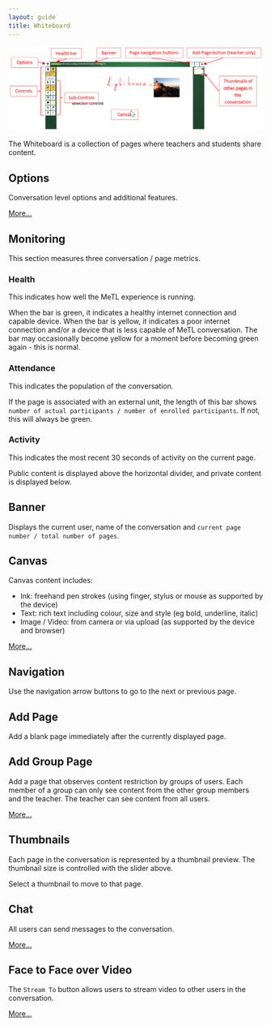 ```yaml
---
layout: guide
title: Whiteboard
---
```


![Whiteboard](images/guide-canvas.png)

The Whiteboard is a collection of pages where teachers and students share content. 

## Options

Conversation level options and additional features. 

[More...]({{site.baseurl}}/guide-options.html)

## Monitoring

This section measures three conversation / page metrics.  

### Health

This indicates how well the MeTL experience is running.

When the bar is green, it indicates a healthy internet connection and capable device.  When the bar is yellow, it indicates a poor internet connection and/or a device that is less capable of MeTL conversation.  The bar may occasionally become yellow for a moment before becoming green again - this is normal.

### Attendance

This indicates the population of the conversation.

If the page is associated with an external unit, the length of this bar shows `number of actual participants / number of enrolled participants`. If not, this will always be green.

### Activity

This indicates the most recent 30 seconds of activity on the current page.

Public content is displayed above the horizontal divider, and private content is displayed below.
 
## Banner

Displays the current user, name of the conversation and `current page number / total number of pages`.

## Canvas
 
Canvas content includes:
 
- Ink: freehand pen strokes (using finger, stylus or mouse as supported by the device)
- Text: rich text including colour, size and style (eg bold, underline, italic)  
- Image / Video: from camera or via upload (as supported by the device and browser)

[More...]({{site.baseurl}}/guide-controls.html)

## Navigation

Use the navigation arrow buttons to go to the next or previous page.

## Add Page

Add a blank page immediately after the currently displayed page.

## Add Group Page

Add a page that observes content restriction by groups of users. 
Each member of a group can only see content from the other group members and the teacher. 
The teacher can see content from all users. 

[More...]({{site.baseurl}}/guide-groups.html)

## Thumbnails

Each page in the conversation is represented by a thumbnail preview. The thumbnail size is controlled with the slider above.

Select a thumbnail to move to that page.

## Chat

All users can send messages to the conversation.
 
[More...]({{site.baseurl}}/guide-chat.html)

## Face to Face over Video

The `Stream To` button allows users to stream video to other users in the conversation. 

[More...]({{site.baseurl}}/guide-video.html)